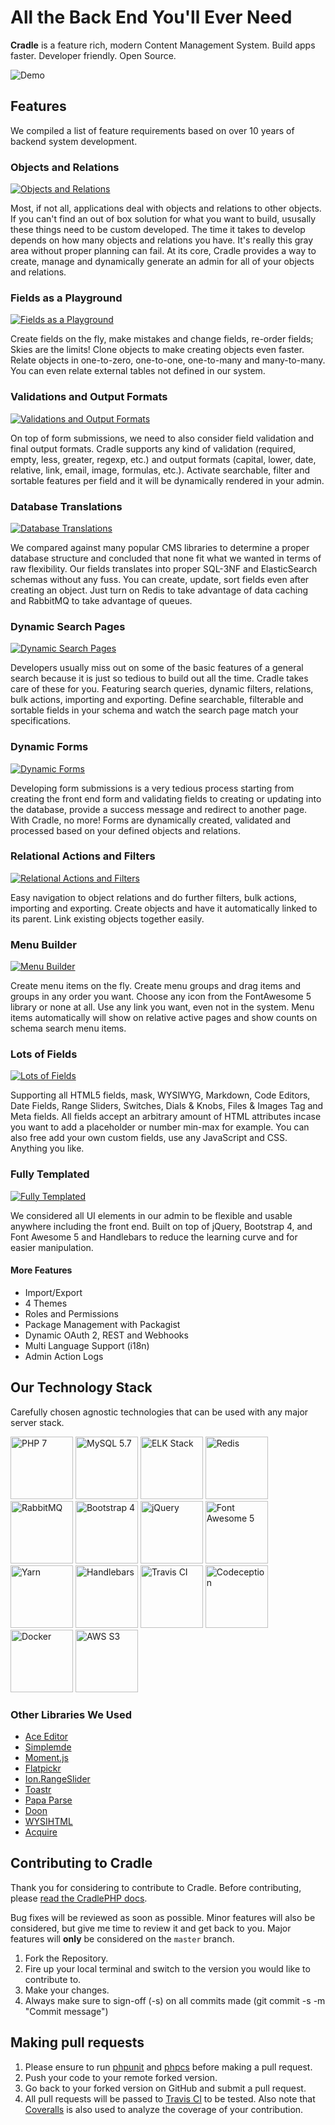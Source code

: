 # All the Back End You'll Ever Need

**Cradle** is a feature rich, modern Content Management System. Build apps faster. Developer friendly. Open Source.

![Demo](https://github.com/CradlePHP/oms/blob/master/public/images/cradle/showntell.png?raw=true)

## Features

We compiled a list of feature requirements based on over 10 years of backend system development.

### Objects and Relations

[![Objects and Relations](https://github.com/CradlePHP/oms/blob/master/public/images/cradle/preview-7.png?raw=true)](https://github.com/CradlePHP/oms/blob/master/public/images/cradle/full-7.png?raw=true)

Most, if not all, applications deal with objects and relations to other objects. If you can't find an out of box solution for what you want to build, ususally these things need to be custom developed. The time it takes to develop depends on how many objects and relations you have. It's really this gray area without proper planning can fail. At its core, Cradle provides a way to create, manage and dynamically generate an admin for all of your objects and relations.

### Fields as a Playground

[![Fields as a Playground](https://github.com/CradlePHP/oms/blob/master/public/images/cradle/preview-8.png?raw=true)](https://github.com/CradlePHP/oms/blob/master/public/images/cradle/full-8.png?raw=true)

Create fields on the fly, make mistakes and change fields, re-order fields; Skies are the limits! Clone objects to make creating objects even faster. Relate objects in one-to-zero, one-to-one, one-to-many and many-to-many. You can even relate external tables not defined in our system.

### Validations and Output Formats

[![Validations and Output Formats](https://github.com/CradlePHP/oms/blob/master/public/images/cradle/preview-6.png?raw=true)](https://github.com/CradlePHP/oms/blob/master/public/images/cradle/full-6.png?raw=true)

On top of form submissions, we need to also consider field validation and final output formats. Cradle supports any kind of validation (required, empty, less, greater, regexp, etc.) and output formats (capital, lower, date, relative, link, email, image, formulas, etc.). Activate searchable, filter and sortable features per field and it will be dynamically rendered in your admin.

### Database Translations

[![Database Translations](https://github.com/CradlePHP/oms/blob/master/public/images/cradle/preview-10.png?raw=true)](https://github.com/CradlePHP/oms/blob/master/public/images/cradle/full-10.png?raw=true)

We compared against many popular CMS libraries to determine a proper database structure and concluded that none fit what we wanted in terms of raw flexibility. Our fields translates into proper SQL-3NF and ElasticSearch schemas without any fuss. You can create, update, sort fields even after creating an object. Just turn on Redis to take advantage of data caching and RabbitMQ to take advantage of queues.

### Dynamic Search Pages

[![Dynamic Search Pages](https://github.com/CradlePHP/oms/blob/master/public/images/cradle/preview-3.png?raw=true)](https://github.com/CradlePHP/oms/blob/master/public/images/cradle/full-3.png?raw=true)

Developers usually miss out on some of the basic features of a general search because it is just so tedious to build out all the time. Cradle takes care of these for you. Featuring search queries, dynamic filters, relations, bulk actions, importing and exporting. Define searchable, filterable and sortable fields in your schema and watch the search page match your specifications.

### Dynamic Forms

[![Dynamic Forms](https://github.com/CradlePHP/oms/blob/master/public/images/cradle/preview-4.png?raw=true)](https://github.com/CradlePHP/oms/blob/master/public/images/cradle/full-4.png?raw=true)

Developing form submissions is a very tedious process starting from creating the front end form and validating fields to creating or updating into the database, provide a success message and redirect to another page. With Cradle, no more! Forms are dynamically created, validated and processed based on your defined objects and relations.

### Relational Actions and Filters

[![Relational Actions and Filters](https://github.com/CradlePHP/oms/blob/master/public/images/cradle/preview-5.png?raw=true)](https://github.com/CradlePHP/oms/blob/master/public/images/cradle/full-5.png?raw=true)

Easy navigation to object relations and do further filters, bulk actions, importing and exporting. Create objects and have it automatically linked to its parent. Link existing objects together easily.

### Menu Builder

[![Menu Builder](https://github.com/CradlePHP/oms/blob/master/public/images/cradle/preview-2.png?raw=true)](https://github.com/CradlePHP/oms/blob/master/public/images/cradle/full-2.png?raw=true)

Create menu items on the fly. Create menu groups and drag items and groups in any order you want. Choose any icon from the FontAwesome 5 library or none at all. Use any link you want, even not in the system. Menu items automatically will show on relative active pages and show counts on schema search menu items.

### Lots of Fields

[![Lots of Fields](https://github.com/CradlePHP/oms/blob/master/public/images/cradle/preview-1.png?raw=true)](https://github.com/CradlePHP/oms/blob/master/public/images/cradle/full-1.png?raw=true)

Supporting all HTML5 fields, mask, WYSIWYG, Markdown, Code Editors, Date Fields, Range Sliders, Switches, Dials & Knobs, Files & Images Tag and Meta fields. All fields accept an arbitrary amount of HTML attributes incase you want to add a placeholder or number min-max for example. You can also free add your own custom fields, use any JavaScript and CSS. Anything you like.

### Fully Templated

[![Fully Templated](https://github.com/CradlePHP/oms/blob/master/public/images/cradle/preview-9.png?raw=true)](https://github.com/CradlePHP/oms/blob/master/public/images/cradle/full-9.png?raw=true)

We considered all UI elements in our admin to be flexible and usable anywhere including the front end. Built on top of jQuery, Bootstrap 4, and Font Awesome 5 and Handlebars to reduce the learning curve and for easier manipulation.

#### More Features

 - Import/Export
 - 4 Themes
 - Roles and Permissions
 - Package Management with Packagist
 - Dynamic OAuth 2, REST and Webhooks
 - Multi Language Support (i18n)
 - Admin Action Logs

## Our Technology Stack

Carefully chosen agnostic technologies that can be used with any major server stack.

[<img alt="PHP 7" src="https://github.com/CradlePHP/oms/blob/master/public/images/cradle/php.png?raw=true" width="100" height="100" />](http://php.net/archive/2018.php#id2018-03-02-1)
[<img alt="MySQL 5.7" src="https://github.com/CradlePHP/oms/blob/master/public/images/cradle/mysql.png?raw=true" width="100" height="100" />](https://dev.mysql.com/doc/relnotes/mysql/5.7/en/)
[<img alt="ELK Stack" src="https://github.com/CradlePHP/oms/blob/master/public/images/cradle/elastic.png?raw=true" width="100" height="100" />](https://www.elastic.co/)
[<img alt="Redis" src="https://github.com/CradlePHP/oms/blob/master/public/images/cradle/redis.png?raw=true" width="100" height="100" />](https://redis.io/)
[<img alt="RabbitMQ" src="https://github.com/CradlePHP/oms/blob/master/public/images/cradle/rabbit.png?raw=true" width="100" height="100" />](https://www.rabbitmq.com/)
[<img alt="Bootstrap 4" src="https://github.com/CradlePHP/oms/blob/master/public/images/cradle/bootstrap.png?raw=true" width="100" height="100" />](https://getbootstrap.com/)
[<img alt="jQuery" src="https://github.com/CradlePHP/oms/blob/master/public/images/cradle/jquery.png?raw=true" width="100" height="100" />](https://jquery.com/)
[<img alt="Font Awesome 5" src="https://github.com/CradlePHP/oms/blob/master/public/images/cradle/fontawesome.png?raw=true" width="100" height="100" />](https://fontawesome.com/)
[<img alt="Yarn" src="https://github.com/CradlePHP/oms/blob/master/public/images/cradle/yarn.png?raw=true" width="100" height="100" />](https://yarnpkg.com/en/)
[<img alt="Handlebars" src="https://github.com/CradlePHP/oms/blob/master/public/images/cradle/handlebars.png?raw=true" width="100" height="100" />](https://handlebarsjs.com/)
[<img alt="Travis CI" src="https://github.com/CradlePHP/oms/blob/master/public/images/cradle/travis.png?raw=true" width="100" height="100" />](https://travis-ci.org/)
[<img alt="Codeception" src="https://github.com/CradlePHP/oms/blob/master/public/images/cradle/codecept.png?raw=true" width="100" height="100" />](https://codeception.com/)
[<img alt="Docker" src="https://github.com/CradlePHP/oms/blob/master/public/images/cradle/docker.png?raw=true" width="100" height="100" />](https://www.docker.com/)
[<img alt="AWS S3" src="https://github.com/CradlePHP/oms/blob/master/public/images/cradle/s3.png?raw=true" width="100" height="100" />](https://aws.amazon.com/s3/)

### Other Libraries We Used

- [Ace Editor](https://ace.c9.io)
- [Simplemde](https://simplemde.com/)
- [Moment.js](http://momentjs.com/)
- [Flatpickr](https://flatpickr.js.org/)
- [Ion.RangeSlider](http://ionden.com/a/plugins/ion.rangeSlider/en.html)
- [Toastr](https://codeseven.github.io/toastr/)
- [Papa Parse](https://www.papaparse.com/)
- [Doon](https://github.com/cblanquera/doon)
- [WYSIHTML](http://wysihtml.com/)
- [Acquire](https://github.com/cblanquera/acquire)

<a name="#contribute"></a>
## Contributing to Cradle

Thank you for considering to contribute to Cradle. Before contributing, please [read the CradlePHP docs](https://cradle.github.io).

Bug fixes will be reviewed as soon as possible. Minor features will also be considered, but give me time to review it and get back to you. Major features will **only** be considered on the `master` branch.

1. Fork the Repository.
2. Fire up your local terminal and switch to the version you would like to
contribute to.
3. Make your changes.
4. Always make sure to sign-off (-s) on all commits made (git commit -s -m "Commit message")

## Making pull requests

1. Please ensure to run [phpunit](https://phpunit.de/) and
[phpcs](https://github.com/squizlabs/PHP_CodeSniffer) before making a pull request.
2. Push your code to your remote forked version.
3. Go back to your forked version on GitHub and submit a pull request.
4. All pull requests will be passed to [Travis CI](https://travis-ci.org/CradlePHP/framework) to be tested. Also note that [Coveralls](https://coveralls.io/github/CradlePHP/framework) is also used to analyze the coverage of your contribution.
